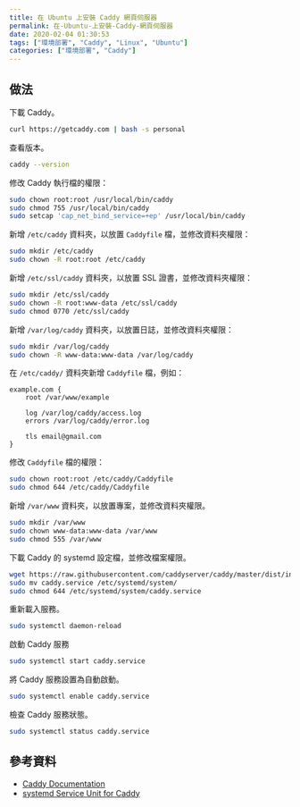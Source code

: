 ```yaml
---
title: 在 Ubuntu 上安裝 Caddy 網頁伺服器
permalink: 在-Ubuntu-上安裝-Caddy-網頁伺服器
date: 2020-02-04 01:30:53
tags: ["環境部署", "Caddy", "Linux", "Ubuntu"]
categories: ["環境部署", "Caddy"]
---
```


## 做法

下載 Caddy。

```BASH
curl https://getcaddy.com | bash -s personal
```

查看版本。

```BASH
caddy --version
```

修改 Caddy 執行檔的權限：

```BASH
sudo chown root:root /usr/local/bin/caddy
sudo chmod 755 /usr/local/bin/caddy
sudo setcap 'cap_net_bind_service=+ep' /usr/local/bin/caddy
```

新增 `/etc/caddy` 資料夾，以放置 `Caddyfile` 檔，並修改資料夾權限：

```BASH
sudo mkdir /etc/caddy
sudo chown -R root:root /etc/caddy
```

新增 `/etc/ssl/caddy` 資料夾，以放置 SSL 證書，並修改資料夾權限：

```BASH
sudo mkdir /etc/ssl/caddy
sudo chown -R root:www-data /etc/ssl/caddy
sudo chmod 0770 /etc/ssl/caddy
```

新增 `/var/log/caddy` 資料夾，以放置日誌，並修改資料夾權限：

```BASH
sudo mkdir /var/log/caddy
sudo chown -R www-data:www-data /var/log/caddy
```

在 `/etc/caddy/` 資料夾新增 `Caddyfile` 檔，例如：

```ENV
example.com {
    root /var/www/example

    log /var/log/caddy/access.log
    errors /var/log/caddy/error.log

    tls email@gmail.com
}
```

修改 `Caddyfile` 檔的權限：

```BASH
sudo chown root:root /etc/caddy/Caddyfile
sudo chmod 644 /etc/caddy/Caddyfile
```

新增 `/var/www` 資料夾，以放置專案，並修改資料夾權限。

```BASH
sudo mkdir /var/www
sudo chown www-data:www-data /var/www
sudo chmod 555 /var/www
```

下載 Caddy 的 systemd 設定檔，並修改檔案權限。

```BASH
wget https://raw.githubusercontent.com/caddyserver/caddy/master/dist/init/linux-systemd/caddy.service
sudo mv caddy.service /etc/systemd/system/
sudo chmod 644 /etc/systemd/system/caddy.service
```

重新載入服務。

```BASH
sudo systemctl daemon-reload
```

啟動 Caddy 服務

```BASH
sudo systemctl start caddy.service
```

將 Caddy 服務設置為自動啟動。

```BASH
sudo systemctl enable caddy.service
```

檢查 Caddy 服務狀態。

```BASH
sudo systemctl status caddy.service
```

## 參考資料

- [Caddy Documentation](https://caddyserver.com/docs/)
- [systemd Service Unit for Caddy](https://github.com/caddyserver/caddy/tree/master/dist/init/linux-systemd)
